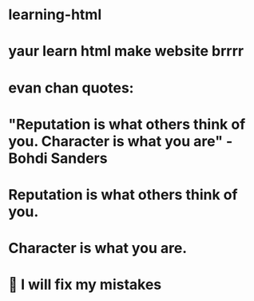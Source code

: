 # learning-html
# yaur learn html make website brrrr
# 
# evan chan quotes:
# "Reputation is what others think of you. Character is what you are" - Bohdi Sanders
#
# Reputation is what others think of you.
# Character is what you are.
#
# :pray: I will fix my mistakes